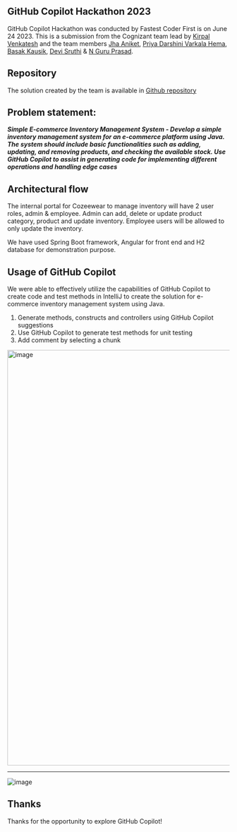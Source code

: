 ## GitHub Copilot Hackathon 2023

GitHub Copilot Hackathon was conducted by Fastest Coder First is on June 24 2023. This is a submission from the Cognizant team lead by [Kirpal Venkatesh](kirpala.venkatesh@cognizant.com) and the team members [Jha Aniket](Aniket.Jha3@cognizant.com), [Priya Darshini Varkala Hema](Hema.PriyaDarshiniVarkala2@cognizant.com), [Basak Kausik](Kausik.Basak@cognizant.com), [Devi Sruthi](Sruthi.Devi@cognizant.com) & [N Guru Prasad](GuruPrasad.N2@cognizant.com).

## Repository

The solution created by the team is available in [Github repository](https://github.com/KirpalCognizantTeam/cozeewear.com.hackathon)

## Problem statement:
___Simple E-commerce Inventory Management System - Develop a simple inventory management system for an e-commerce platform using Java. The system should include basic functionalities such as adding, updating, and removing products, and checking the available stock. Use GitHub Copilot to assist in generating code for implementing different operations and handling edge cases___

## Architectural flow

The internal portal for Cozeewear to manage inventory will have 2 user roles, admin & employee. Admin can add, delete or update product category, product and update inventory. Employee users will be allowed to only update the inventory.

We have used Spring Boot framework, Angular for front end and H2 database for demonstration purpose.

## Usage of GitHub Copilot

We were able to effectively utilize the capabilities of GitHub Copilot to create code and test methods in IntelliJ to create the solution for e-commerce inventory management system using Java.

1. Generate methods, constructs and controllers using GitHub Copilot suggestions
2. Use GitHub Copilot to generate test methods for unit testing
3. Add comment by selecting a chunk
   
<img width="942" alt="image" src="https://github.com/KirpalCognizantTeam/cozeewear.com.hackathon/assets/136445699/9465985e-558d-4c03-a36d-bd3991a29565">

---
![image](https://github.com/KirpalCognizantTeam/cozeewear.com.hackathon/assets/136445699/039088eb-c0cf-405c-beaa-db9fef9d5eff)

## Thanks
Thanks for the opportunity to explore GitHub Copilot!
